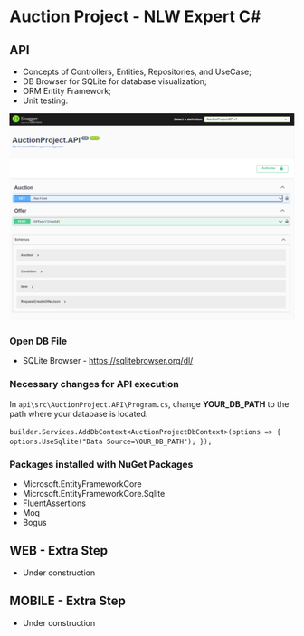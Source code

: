 # Auction Project - NLW Expert C#

## API

- Concepts of Controllers, Entities, Repositories, and UseCase;
- DB Browser for SQLite for database visualization;
- ORM Entity Framework;
- Unit testing.

![swagger](https://github.com/carolferreiradev/Auction-Project-NLW-Expert-CSharp/blob/main/docs/swagger.png)

### Open DB File
- SQLite Browser - https://sqlitebrowser.org/dl/

### Necessary changes for API execution
In `api\src\AuctionProject.API\Program.cs`, change **YOUR_DB_PATH** to the path where your database is located.

``builder.Services.AddDbContext<AuctionProjectDbContext>(options => {
    options.UseSqlite("Data Source=YOUR_DB_PATH");
});``


### Packages installed with NuGet Packages

- Microsoft.EntityFrameworkCore
- Microsoft.EntityFrameworkCore.Sqlite
- FluentAssertions
- Moq
- Bogus

## WEB - Extra Step

- Under construction

## MOBILE - Extra Step
- Under construction
